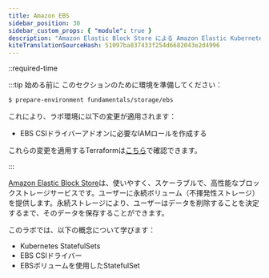 ```yaml
---
title: Amazon EBS
sidebar_position: 30
sidebar_custom_props: { "module": true }
description: "Amazon Elastic Block Store による Amazon Elastic Kubernetes Service 上のワークロード向けの高性能ブロックストレージ。"
kiteTranslationSourceHash: 51097ba837433f254d6682043e2d4996
---
```


::required-time

:::tip 始める前に
このセクションのために環境を準備してください：

```bash timeout=300 wait=30
$ prepare-environment fundamentals/storage/ebs
```

これにより、ラボ環境に以下の変更が適用されます：

- EBS CSIドライバーアドオンに必要なIAMロールを作成する

これらの変更を適用するTerraformは[こちら](https://github.com/VAR::MANIFESTS_OWNER/VAR::MANIFESTS_REPOSITORY/tree/VAR::MANIFESTS_REF/manifests/modules/fundamentals/storage/ebs/.workshop/terraform)で確認できます。

:::

[Amazon Elastic Block Store](https://aws.amazon.com/ebs/)は、使いやすく、スケーラブルで、高性能なブロックストレージサービスです。ユーザーに永続ボリューム（不揮発性ストレージ）を提供します。永続ストレージにより、ユーザーはデータを削除することを決定するまで、そのデータを保存することができます。

このラボでは、以下の概念について学びます：

- Kubernetes StatefulSets
- EBS CSIドライバー
- EBSボリュームを使用したStatefulSet

